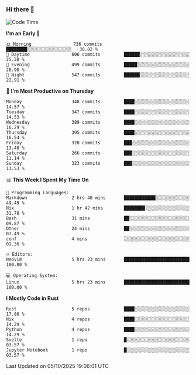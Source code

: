 ### Hi there 👋
<!--START_SECTION:waka-->
![Code Time](http://img.shields.io/badge/Code%20Time-778%20hrs%2048%20mins-blue)

**I'm an Early 🐤** 

```text
🌞 Morning                736 commits         ████████░░░░░░░░░░░░░░░░░   30.82 % 
🌆 Daytime                606 commits         ██████░░░░░░░░░░░░░░░░░░░   25.38 % 
🌃 Evening                499 commits         █████░░░░░░░░░░░░░░░░░░░░   20.90 % 
🌙 Night                  547 commits         ██████░░░░░░░░░░░░░░░░░░░   22.91 % 
```
📅 **I'm Most Productive on Thursday** 

```text
Monday                   348 commits         ████░░░░░░░░░░░░░░░░░░░░░   14.57 % 
Tuesday                  347 commits         ████░░░░░░░░░░░░░░░░░░░░░   14.53 % 
Wednesday                389 commits         ████░░░░░░░░░░░░░░░░░░░░░   16.29 % 
Thursday                 395 commits         ████░░░░░░░░░░░░░░░░░░░░░   16.54 % 
Friday                   320 commits         ███░░░░░░░░░░░░░░░░░░░░░░   13.40 % 
Saturday                 266 commits         ███░░░░░░░░░░░░░░░░░░░░░░   11.14 % 
Sunday                   323 commits         ███░░░░░░░░░░░░░░░░░░░░░░   13.53 % 
```


📊 **This Week I Spent My Time On** 

```text
💬 Programming Languages: 
Markdown                 2 hrs 40 mins       ████████████░░░░░░░░░░░░░   49.49 % 
Nix                      1 hr 42 mins        ████████░░░░░░░░░░░░░░░░░   31.78 % 
Bash                     31 mins             ██░░░░░░░░░░░░░░░░░░░░░░░   09.87 % 
Other                    24 mins             ██░░░░░░░░░░░░░░░░░░░░░░░   07.49 % 
conf                     4 mins              ░░░░░░░░░░░░░░░░░░░░░░░░░   01.36 % 

🔥 Editors: 
Neovim                   5 hrs 23 mins       █████████████████████████   100.00 % 

💻 Operating System: 
Linux                    5 hrs 23 mins       █████████████████████████   100.00 % 
```

**I Mostly Code in Rust** 

```text
Rust                     5 repos             ████░░░░░░░░░░░░░░░░░░░░░   17.86 % 
Nix                      4 repos             ████░░░░░░░░░░░░░░░░░░░░░   14.29 % 
Python                   4 repos             ████░░░░░░░░░░░░░░░░░░░░░   14.29 % 
Svelte                   1 repo              █░░░░░░░░░░░░░░░░░░░░░░░░   03.57 % 
Jupyter Notebook         1 repo              █░░░░░░░░░░░░░░░░░░░░░░░░   03.57 % 
```




 Last Updated on 05/10/2025 19:06:01 UTC
<!--END_SECTION:waka-->

<!--
**YoganshSharma/YoganshSharma** is a ✨ _special_ ✨ repository because its `README.md` (this file) appears on your GitHub profile.

Here are some ideas to get you started:

- 🔭 I’m currently working on ...
- 🌱 I’m currently learning ...
- 👯 I’m looking to collaborate on ...
- 🤔 I’m looking for help with ...
- 💬 Ask me about ...
- 📫 How to reach me: ...
- 😄 Pronouns: ...
- ⚡ Fun fact: ...
-->
